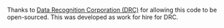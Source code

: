Thanks to [Data Recognition Corporation (DRC)](http://datarecognition.com) for allowing this code to be open-sourced. This was developed as work for hire for DRC.
